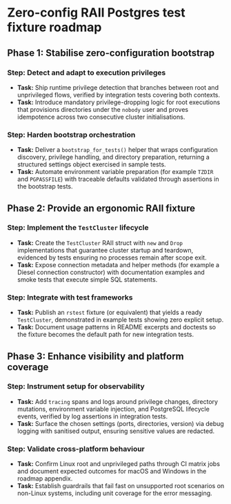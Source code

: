 # Zero-config RAII Postgres test fixture roadmap

## Phase 1: Stabilise zero-configuration bootstrap

### Step: Detect and adapt to execution privileges

- **Task:** Ship runtime privilege detection that branches between root and
  unprivileged flows, verified by integration tests covering both contexts.
- **Task:** Introduce mandatory privilege-dropping logic for root executions
  that provisions directories under the `nobody` user and proves idempotence
  across two consecutive cluster initialisations.

### Step: Harden bootstrap orchestration

- **Task:** Deliver a `bootstrap_for_tests()` helper that wraps configuration
  discovery, privilege handling, and directory preparation, returning a
  structured settings object exercised in sample tests.
- **Task:** Automate environment variable preparation (for example `TZDIR` and
  `PGPASSFILE`) with traceable defaults validated through assertions in the
  bootstrap tests.

## Phase 2: Provide an ergonomic RAII fixture

### Step: Implement the `TestCluster` lifecycle

- **Task:** Create the `TestCluster` RAII struct with `new` and `Drop`
  implementations that guarantee cluster startup and teardown, evidenced by
  tests ensuring no processes remain after scope exit.
- **Task:** Expose connection metadata and helper methods (for example a Diesel
  connection constructor) with documentation examples and smoke tests that
  execute simple SQL statements.

### Step: Integrate with test frameworks

- **Task:** Publish an `rstest` fixture (or equivalent) that yields a ready
  `TestCluster`, demonstrated in example tests showing zero explicit setup.
- **Task:** Document usage patterns in README excerpts and doctests so the
  fixture becomes the default path for new integration tests.

## Phase 3: Enhance visibility and platform coverage

### Step: Instrument setup for observability

- **Task:** Add `tracing` spans and logs around privilege changes, directory
  mutations, environment variable injection, and PostgreSQL lifecycle events,
  verified by log assertions in integration tests.
- **Task:** Surface the chosen settings (ports, directories, version) via debug
  logging with sanitised output, ensuring sensitive values are redacted.

### Step: Validate cross-platform behaviour

- **Task:** Confirm Linux root and unprivileged paths through CI matrix jobs and
  document expected outcomes for macOS and Windows in the roadmap appendix.
- **Task:** Establish guardrails that fail fast on unsupported root scenarios on
  non-Linux systems, including unit coverage for the error messaging.
